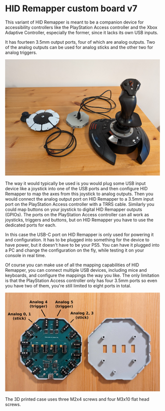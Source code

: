 # HID Remapper custom board v7

This variant of HID Remapper is meant to be a companion device for accessibility controllers like the PlayStation Access controller and the Xbox Adaptive Controller, especially the former, since it lacks its own USB inputs.

It has fourteen 3.5mm output ports, four of which are analog outputs. Two of the analog outputs can be used for analog sticks and the other two for analog triggers.

![Connecting a USB joystick to the PlayStation Access controller using HID Remapper custom board v7](../../images/remapper-board-v7-1.jpg)

The way it would typically be used is you would plug some USB input device like a joystick into one of the USB ports and then configure HID Remapper to map the axes from this joystick to analog outputs. Then you would connect the analog output port on HID Remapper to a 3.5mm input port on the PlayStation Access controller with a TRRS cable. Similarly you could map buttons on your joystick to digital HID Remapper outputs (GPIOs). The ports on the PlayStation Access controller can all work as joysticks, triggers and buttons, but on HID Remapper you have to use the dedicated ports for each.

In this case the USB-C port on HID Remapper is only used for powering it and configuration. It has to be plugged into something for the device to have power, but it doesn't have to be your PS5. You can have it plugged into a PC and change the configuration on the fly, while testing it on your console in real time.

Of course you can make use of all the mapping capabilities of HID Remapper, you can connect multiple USB devices, including mice and keyboards, and configure the mappings the way you like. The only limitation is that the PlayStation Access controller only has four 3.5mm ports so even you have two of them, you're still limited to eight ports in total.

![HID Remapper custom board v7 details](../../images/remapper-board-v7-2.jpg)

The 3D printed case uses three M2x4 screws and four M3x10 flat head screws.

